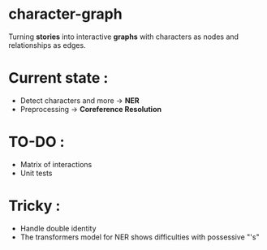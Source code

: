 # character-graph

Turning **stories** into interactive **graphs** with characters as nodes and relationships as edges.

# Current state :
- Detect characters and more -> **NER**
- Preprocessing -> **Coreference Resolution**

# TO-DO :
- Matrix of interactions
- Unit tests

# Tricky :
- Handle double identity
- The transformers model for NER shows difficulties with possessive "'s"